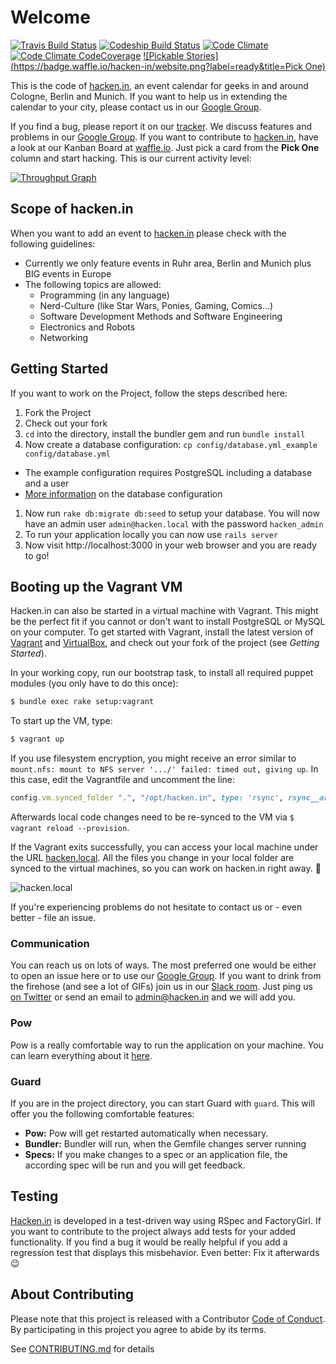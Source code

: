 # Welcome

[![Travis Build Status](https://img.shields.io/travis/hacken-in/website.svg)](http://travis-ci.org/hacken-in/website)
[![Codeship Build Status](https://img.shields.io/codeship/3c775da0-bbc6-0131-1826-124bbd4fc581.svg)](https://codeship.com/projects/20985)
[![Code Climate](https://img.shields.io/codeclimate/github/hacken-in/website.svg)](https://codeclimate.com/github/hacken-in/website)
[![Code Climate CodeCoverage](https://img.shields.io/codeclimate/coverage/github/hacken-in/website.svg)](https://codeclimate.com/github/hacken-in/website)
[![Pickable Stories](https://badge.waffle.io/hacken-in/website.png?label=ready&title=Pick One)](https://waffle.io/hacken-in/website)

This is the code of [hacken.in](http://hacken.in/), an event calendar for geeks in and around Cologne, Berlin and Munich.
If you want to help us in extending the calendar to your city, please contact us in our [Google Group](http://groups.google.com/group/hacken-in).

If you find a bug, please report it on our [tracker](https://github.com/hacken-in/website/issues). We discuss features and problems in our [Google Group](http://groups.google.com/group/hcking). If you want to contribute to [hacken.in](http://hacken.in), have a look at our Kanban Board at [waffle.io](http://waffle.io/hacken-in/website). Just pick a card from the **Pick One** column and start hacking. This is our current activity level:

[![Throughput Graph](https://graphs.waffle.io/hacken-in/website/throughput.svg)](https://waffle.io/hacken-in/website/metrics)

## Scope of hacken.in

When you want to add an event to [hacken.in](http://hacken.in) please check with the following guidelines:

* Currently we only feature events in Ruhr area, Berlin and Munich plus BIG events in Europe
* The following topics are allowed:
  * Programming (in any language)
  * Nerd-Culture (like Star Wars, Ponies, Gaming, Comics...)
  * Software Development Methods and Software Engineering
  * Electronics and Robots
  * Networking

## Getting Started

If you want to work on the Project, follow the steps described here:

1. Fork the Project
1. Check out your fork
1. `cd` into the directory, install the bundler gem and run `bundle install`
1. Now create a database configuration: `cp config/database.yml_example config/database.yml`
  * The example configuration requires PostgreSQL including a database and a user
  * [More information](http://guides.rubyonrails.org/getting_started.html#configuring-a-database) on the database configuration
1. Now run `rake db:migrate db:seed` to setup your database. You will now have an admin user `admin@hacken.local` with the password `hacken_admin`
1. To run your application locally you can now use `rails server`
1. Now visit http://localhost:3000 in your web browser and you are ready to go!

## Booting up the Vagrant VM

Hacken.in can also be started in a virtual machine with Vagrant. This might be the perfect fit if you cannot or don't want to install
PostgreSQL or MySQL on your computer. To get started with Vagrant, install the latest version of [Vagrant](http://www.vagrantup.com) and
[VirtualBox](https://www.virtualbox.org), and check out your fork of the project (see *Getting Started*).

In your working copy, run our bootstrap task, to install all required puppet modules (you only have to do this once):

```bash
$ bundle exec rake setup:vagrant
```

To start up the VM, type:

```bash
$ vagrant up
```

If you use filesystem encryption, you might receive an error similar to `mount.nfs: mount to NFS server '.../' failed: timed out, giving up`. In this case, edit the Vagrantfile and uncomment the line: 

```ruby
config.vm.synced_folder ".", "/opt/hacken.in", type: 'rsync', rsync__args: ['-a']
```

Afterwards local code changes need to be re-synced to the VM via `$ vagrant reload --provision`.

If the Vagrant exits successfully, you can access your local machine under the URL [hacken.local](http://hacken.local). All the files you
change in your local folder are synced to the virtual machines, so you can work on hacken.in right away. :wrench:

![hacken.local](https://i.imgur.com/rGh0pwE.png)

If you're experiencing problems do not hesitate to contact us or - even better - file an issue.

### Communication

You can reach us on lots of ways. The most preferred one would be either to open an issue here or to use our [Google Group](http://groups.google.com/group/hacken-in). If you want to drink from the firehose (and see a lot of GIFs) join us in our [Slack room](https://hacken-in.slack.com). Just ping us [on Twitter](https://twitter.com/hacken_in) or send an email to admin@hacken.in and we will add you.

### Pow

Pow is a really comfortable way to run the application on your machine. You can learn everything about it [here](http://pow.cx).

### Guard

If you are in the project directory, you can start Guard with `guard`.
This will offer you the following comfortable features:

* **Pow:** Pow will get restarted automatically when necessary.
* **Bundler:** Bundler will run, when the Gemfile changes
  server running
* **Specs:** If you make changes to a spec or an application file, the
  according spec will be run and you will get feedback.

## Testing

[Hacken.in](http://hacken.in) is developed in a test-driven way using RSpec and FactoryGirl. If you want to contribute to the project always add tests for your added functionality. If you find a bug it would be really helpful if you add a regression test that displays this misbehavior. Even better: Fix it afterwards :wink:

## About Contributing

Please note that this project is released with a Contributor [Code of Conduct](CODE_OF_CONDUCT.md). By participating in this project you agree to abide by its terms.

See [CONTRIBUTING.md](CONTRIBUTING.md) for details

